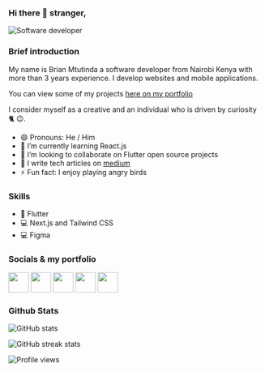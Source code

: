 ### Hi there 👋 stranger, 
![Software developer](https://pbs.twimg.com/profile_banners/1483380654846926848/1671131816/600x200)

### Brief introduction
My name is Brian Mtutinda a software developer from Nairobi Kenya with more than 3 years experience. I develop websites and mobile applications. 

You can view some of my projects [here on my portfolio](https://brianmutinda.netlify.com)

I consider myself as a creative and an individual who is driven by curiosity 🐈 😉.

- 😄 Pronouns: He / Him 
- 🌱 I’m currently learning React.js 
- 👯 I’m looking to collaborate on Flutter open source projects 
- 📖 I write tech articles on [medium](https://medium.com/@brianmutinda49)
- ⚡ Fun fact: I enjoy playing angry birds

### Skills
* 📱 Flutter
* 💻 Next.js and Tailwind CSS
* 💻 Figma

### Socials & my portfolio
[<img src="https://img.icons8.com/color/344/twitter--v1.png" height='40'/>](https://twitter.com/brian_1011_dev) 
[<img src="https://img.icons8.com/fluency/344/linkedin.png" height='40'/>](https://www.linkedin.com/in/brian-mutinda-366064163) 
[<img src="https://img.icons8.com/color-glass/344/medium-monogram.png" height='40'/>](https://medium.com/@brianmutinda49) 
[<img src="https://img.icons8.com/fluency/344/instagram-new.png" height='40'/>](https://www.instagram.com/brian_developer/) 
[<img src="https://img.icons8.com/external-flaticons-lineal-color-flat-icons/344/external-portfolio-job-search-flaticons-lineal-color-flat-icons-3.png" height='40'/>](https://brianmutinda.netlify.com) 

<!-- [<img src='https://cdn.jsdelivr.net/npm/simple-icons@3.0.1/icons/github.svg' alt='github' height='40' style="background-color:blue">](https://github.com/Brian1011)  [<img src='https://cdn.jsdelivr.net/npm/simple-icons@3.0.1/icons/linkedin.svg' alt='linkedin' height='40'>](https://www.linkedin.com/in/brian-mutinda-366064163//)  
[<img src='https://cdn.jsdelivr.net/npm/simple-icons@3.0.1/icons/instagram.svg' alt='instagram' height='40'>](https://www.instagram.com/brian_developer/)  [<img src='https://cdn.jsdelivr.net/npm/simple-icons@3.0.1/icons/twitter.svg' alt='twitter' height='40'>](https://twitter.com/brian_1011_dev)  [<img src='https://cdn.jsdelivr.net/npm/simple-icons@3.0.1/icons/icloud.svg' alt='website' height='40'>](https://brianmutinda.netlify.com)  [<img src='https://cdn.jsdelivr.net/npm/simple-icons@3.0.1/icons/medium.svg' alt='medium' height='40'>](https://medium.com/@brianmutinda49)   -->

### Github Stats
![GitHub stats](https://github-readme-stats.vercel.app/api?username=Brian1011&show_icons=true&count_private=true)  

![GitHub streak stats](https://github-readme-streak-stats.herokuapp.com/?user=Brian1011)  

![Profile views](https://gpvc.arturio.dev/Brian1011)  
